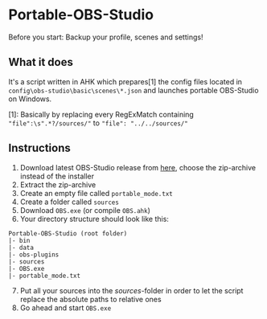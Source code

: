 # Portable-OBS-Studio

Before you start: Backup your profile, scenes and settings!

## What it does
It's a script written in AHK which prepares[1] the config files located in ``config\obs-studio\basic\scenes\*.json`` and launches portable OBS-Studio on Windows.  

[1]: Basically by replacing every RegExMatch containing ``"file":\s".*?/sources/"`` to ``"file": "../../sources/"``

## Instructions
1. Download latest OBS-Studio release from [here](https://github.com/jp9000/obs-studio/releases), choose the zip-archive instead of the installer
2. Extract the zip-archive
3. Create an empty file called ``portable_mode.txt``
4. Create a folder called ``sources``
5. Download ``OBS.exe`` (or compile ``OBS.ahk``)
6. Your directory structure should look like this:  

```
Portable-OBS-Studio (root folder)
|- bin
|- data
|- obs-plugins
|- sources
|- OBS.exe
|- portable_mode.txt
```
7. Put all your sources into the *sources*-folder in order to let the script replace the absolute paths to relative ones
8. Go ahead and start ``OBS.exe``
